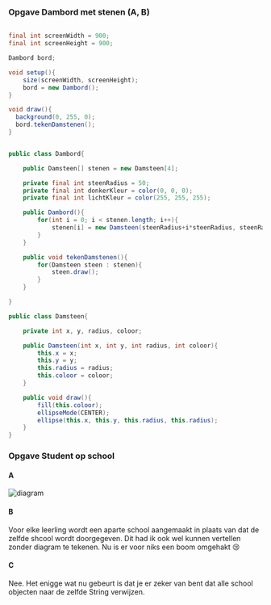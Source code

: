 ### Opgave Dambord met stenen (A, B)
```java

final int screenWidth = 900;
final int screenHeight = 900;

Dambord bord;

void setup(){
    size(screenWidth, screenHeight);
    bord = new Dambord();
}

void draw(){
  background(0, 255, 0);
  bord.tekenDamstenen();
}


public class Dambord{

    public Damsteen[] stenen = new Damsteen[4];

    private final int steenRadius = 50;
    private final int donkerKleur = color(0, 0, 0);
    private final int lichtKleur = color(255, 255, 255);

    public Dambord(){
        for(int i = 0; i < stenen.length; i++){
            stenen[i] = new Damsteen(steenRadius+i*steenRadius, steenRadius+i*steenRadius, steenRadius, (i % 2 == 0) ? lichtKleur : donkerKleur);
        }
    }

    public void tekenDamstenen(){
        for(Damsteen steen : stenen){
            steen.draw();
        }
    }

}

public class Damsteen{

    private int x, y, radius, coloor;

    public Damsteen(int x, int y, int radius, int coloor){
        this.x = x;
        this.y = y;
        this.radius = radius;
        this.coloor = coloor;
    }

    public void draw(){
        fill(this.coloor);
        ellipseMode(CENTER);
        ellipse(this.x, this.y, this.radius, this.radius);
    }
}


```

### Opgave Student op school

#### A
![diagram](https://raw.githubusercontent.com/SijmenHuizenga/OOPD/master/week%202/les%202/stackAndHeap.png)
#### B
Voor elke leerling wordt een aparte school aangemaakt in plaats van dat de zelfde shcool wordt doorgegeven.
Dit had ik ook wel kunnen vertellen zonder diagram te tekenen. Nu is er voor niks een boom omgehakt :cry:

#### C
Nee. Het enigge wat nu gebeurt is dat je er zeker van bent dat alle school objecten naar de zelfde String verwijzen.
